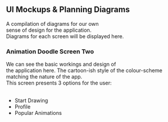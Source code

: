 <h2> UI Mockups & Planning Diagrams </h2>
<p> A compilation of diagrams for our own <br />
	sense of design for the application. <br />
	Diagrams for each screen will be displayed here.
</p>  

<h3> Animation Doodle Screen Two </h3>
<p> We can see the basic workings and design of <br />
    the application here. The cartoon-ish style of the colour-scheme <br />
    matching the nature of the app. <br />
    This screen presents 3 options for the user: <br />
    <br />
    <ul> 
    	<li> Start Drawing </li> 
	<li> Profile </li>
	<li> Popular Animations </li>
    </ul>
